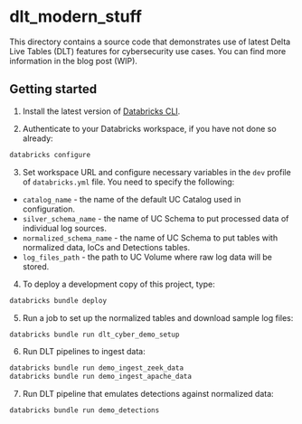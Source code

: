 # dlt_modern_stuff

This directory contains a source code that demonstrates use of latest Delta Live Tables (DLT) features for cybersecurity use cases.  You can find more information in the blog post (WIP).

## Getting started

1. Install the latest version of [Databricks CLI](https://docs.databricks.com/dev-tools/cli/databricks-cli.html).

2. Authenticate to your Databricks workspace, if you have not done so already:

```sh
databricks configure
```

3. Set workspace URL and configure necessary variables in the `dev` profile of `databricks.yml` file.  You need to specify the following:

 - `catalog_name` - the name of the default UC Catalog used in configuration.
 - `silver_schema_name` - the name of UC Schema to put processed data of individual log sources.
 - `normalized_schema_name` - the name of UC Schema to put tables with normalized data, IoCs and Detections tables.
 - `log_files_path` - the path to UC Volume where raw log data will be stored.

4. To deploy a development copy of this project, type:

```sh
databricks bundle deploy
```

5. Run a job to set up the normalized tables and download sample log files:

```sh
databricks bundle run dlt_cyber_demo_setup
```

6. Run DLT pipelines to ingest data:

```sh
databricks bundle run demo_ingest_zeek_data
databricks bundle run demo_ingest_apache_data
```

7. Run DLT pipeline that emulates detections against normalized data:

```sh
databricks bundle run demo_detections
```

